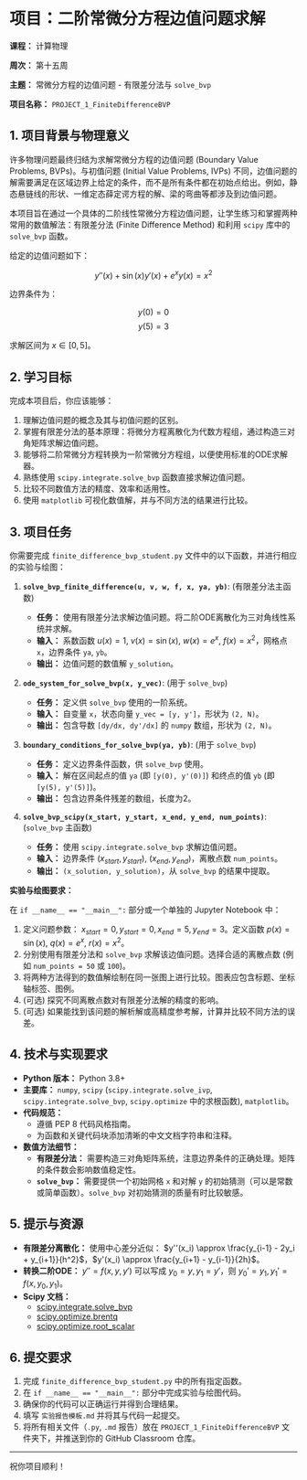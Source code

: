# 项目：二阶常微分方程边值问题求解

**课程：** 计算物理

**周次：** 第十五周

**主题：** 常微分方程的边值问题 - 有限差分法与 `solve_bvp`

**项目名称：** `PROJECT_1_FiniteDifferenceBVP`

## 1. 项目背景与物理意义

许多物理问题最终归结为求解常微分方程的边值问题 (Boundary Value Problems, BVPs)。与初值问题 (Initial Value Problems, IVPs) 不同，边值问题的解需要满足在区域边界上给定的条件，而不是所有条件都在初始点给出。例如，静态悬链线的形状、一维定态薛定谔方程的解、梁的弯曲等都涉及到边值问题。

本项目旨在通过一个具体的二阶线性常微分方程边值问题，让学生练习和掌握两种常用的数值解法：有限差分法 (Finite Difference Method) 和利用 `scipy` 库中的 `solve_bvp` 函数。

给定的边值问题如下：

$$ y''(x) + \sin(x) y'(x) + e^x y(x) = x^2 $$

边界条件为：

$$ y(0) = 0 $$
$$ y(5) = 3 $$

求解区间为 $x \in [0, 5]$。

## 2. 学习目标

完成本项目后，你应该能够：

1.  理解边值问题的概念及其与初值问题的区别。
2.  掌握有限差分法的基本原理：将微分方程离散化为代数方程组，通过构造三对角矩阵求解边值问题。
3.  能够将二阶常微分方程转换为一阶常微分方程组，以便使用标准的ODE求解器。
4.  熟练使用 `scipy.integrate.solve_bvp` 函数直接求解边值问题。
5.  比较不同数值方法的精度、效率和适用性。
6.  使用 `matplotlib` 可视化数值解，并与不同方法的结果进行比较。

## 3. 项目任务

你需要完成 `finite_difference_bvp_student.py` 文件中的以下函数，并进行相应的实验与绘图：

1.  **`solve_bvp_finite_difference(u, v, w, f, x, ya, yb)`**: (有限差分法主函数)
    *   **任务：** 使用有限差分法求解边值问题。将二阶ODE离散化为三对角线性系统并求解。
    *   **输入：** 系数函数 $u(x)=1$, $v(x)=\sin(x)$, $w(x)=e^x$, $f(x)=x^2$，网格点 `x`，边界条件 `ya`, `yb`。
    *   **输出：** 边值问题的数值解 `y_solution`。

2.  **`ode_system_for_solve_bvp(x, y_vec)`**: (用于 `solve_bvp`)
    *   **任务：** 定义供 `solve_bvp` 使用的一阶系统。
    *   **输入：** 自变量 `x`，状态向量 `y_vec = [y, y']`，形状为 `(2, N)`。
    *   **输出：** 包含导数 `[dy/dx, dy'/dx]` 的 `numpy` 数组，形状为 `(2, N)`。

3.  **`boundary_conditions_for_solve_bvp(ya, yb)`**: (用于 `solve_bvp`)
    *   **任务：** 定义边界条件函数，供 `solve_bvp` 使用。
    *   **输入：** 解在区间起点的值 `ya` (即 `[y(0), y'(0)]`) 和终点的值 `yb` (即 `[y(5), y'(5)]`)。
    *   **输出：** 包含边界条件残差的数组，长度为2。

4.  **`solve_bvp_scipy(x_start, y_start, x_end, y_end, num_points)`**: (`solve_bvp` 主函数)
    *   **任务：** 使用 `scipy.integrate.solve_bvp` 求解边值问题。
    *   **输入：** 边界条件 $(x_{start}, y_{start})$, $(x_{end}, y_{end})$，离散点数 `num_points`。
    *   **输出：** `(x_solution, y_solution)`，从 `solve_bvp` 的结果中提取。

**实验与绘图要求：**

在 `if __name__ == "__main__":` 部分或一个单独的 Jupyter Notebook 中：

1.  定义问题参数： $x_{start}=0, y_{start}=0, x_{end}=5, y_{end}=3$。定义函数 $p(x)=\sin(x)$, $q(x)=e^x$, $r(x)=x^2$。
2.  分别使用有限差分法和 `solve_bvp` 求解该边值问题。选择合适的离散点数 (例如 `num_points = 50` 或 `100`)。
3.  将两种方法得到的数值解绘制在同一张图上进行比较。图表应包含标题、坐标轴标签、图例。
4.  (可选) 探究不同离散点数对有限差分法解的精度的影响。
5.  (可选) 如果能找到该问题的解析解或高精度参考解，计算并比较不同方法的误差。

## 4. 技术与实现要求

*   **Python 版本：** Python 3.8+
*   **主要库：** `numpy`, `scipy` (`scipy.integrate.solve_ivp`, `scipy.integrate.solve_bvp`, `scipy.optimize` 中的求根函数), `matplotlib`。
*   **代码规范：**
    *   遵循 PEP 8 代码风格指南。
    *   为函数和关键代码块添加清晰的中文文档字符串和注释。
*   **数值方法细节：**
    *   **有限差分法：** 需要构造三对角矩阵系统，注意边界条件的正确处理。矩阵的条件数会影响数值稳定性。
    *   **`solve_bvp`：** 需要提供一个初始网格 `x` 和对解 `y` 的初始猜测（可以是常数或简单函数）。`solve_bvp` 对初始猜测的质量有时比较敏感。

## 5. 提示与资源

*   **有限差分离散化：** 使用中心差分近似： $y''(x_i) \approx \frac{y_{i-1} - 2y_i + y_{i+1}}{h^2}$，$y'(x_i) \approx \frac{y_{i+1} - y_{i-1}}{2h}$。
*   **转换二阶ODE：** $y'' = f(x, y, y')$ 可以写成 $y_0 = y, y_1 = y'$，则 $y_0' = y_1, y_1' = f(x, y_0, y_1)$。
*   **Scipy 文档：**
    *   [scipy.integrate.solve_bvp](https://docs.scipy.org/doc/scipy/reference/generated/scipy.integrate.solve_bvp.html)
    *   [scipy.optimize.brentq](https://docs.scipy.org/doc/scipy/reference/generated/scipy.optimize.brentq.html)
    *   [scipy.optimize.root_scalar](https://docs.scipy.org/doc/scipy/reference/generated/scipy.optimize.root_scalar.html)


## 6. 提交要求

1.  完成 `finite_difference_bvp_student.py` 中的所有指定函数。
2.  在 `if __name__ == "__main__":` 部分中完成实验与绘图代码。
3.  确保你的代码可以正确运行并得到合理结果。
4.  填写 `实验报告模板.md` 并将其与代码一起提交。
5.  将所有相关文件（`.py`, `.md` 报告）放在 `PROJECT_1_FiniteDifferenceBVP` 文件夹下，并推送到你的 GitHub Classroom 仓库。

---
祝你项目顺利！